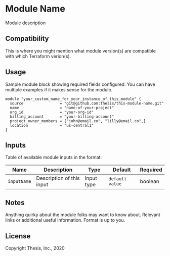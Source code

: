 
<!-- Module Name and description are required -->
# Module Name

Module description

<!-- Compatibility section is optional -->
## Compatibility

This is where you might mention what module version(s) are compatible with
which Terraform verion(s).

<!-- Usage section is required -->
## Usage

<!-- NOTE: Examples should go into an `/examples` directory, with a link here
along the following lines:

There are multiple examples included in the [examples](./examples/) folder but 
simple usage is as follows:
 -->

Sample module block showing required fields configured.  You can have
multiple examples if it makes sense for the module.

```hcl
module "your_custom_name_for_your_instance_of_this_module" {
  source                = "git@github.com:thesis/this-module-name.git"
  name                  = "name-of-your-project"
  org_id                = "your-org-id"
  billing_account       = "your-billing-account"
  project_owner_members = ["john@email.co", "lilly@email.co",]
  location              = "us-central1"
}
```

<!-- Inputs section  is required -->
## Inputs

Table of available module inputs in the format:

|Name | Description | Type |Default | Required
--- | --- | --- | --- | --- |
`inputName`| Description of this input | input type | `default value` | boolean

<!-- Notes section is optional -->
## Notes

Anything quirky about the module folks may want to know about. Relevant
links or additional useful information.  Format is up to you.

<!-- License is required -->
## License 

<!-- If open-sourced, remove this and make a LICENSE file at the repo root. 
  Else: -->
Copyright Thesis, Inc., 2020
